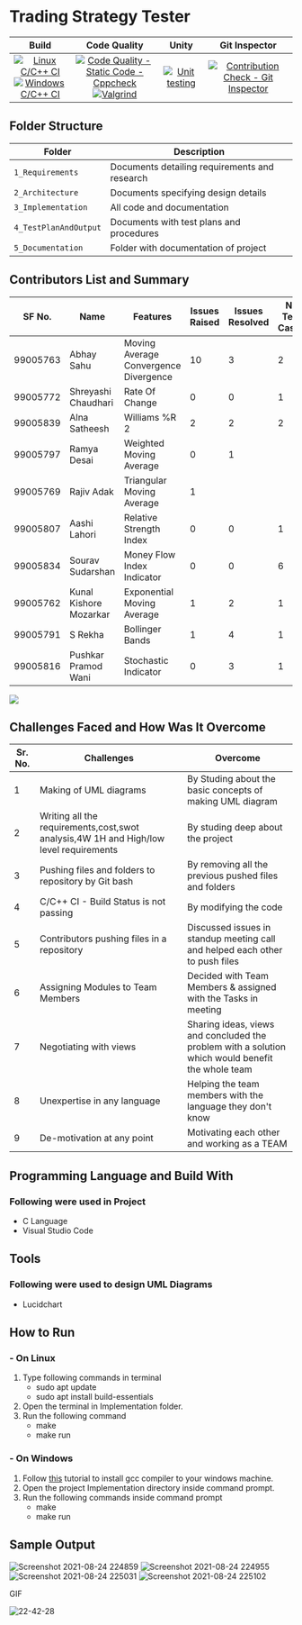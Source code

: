 # Trading Strategy Tester

|Build | Code Quality | Unity | Git Inspector |
|:----:|:----:|:----:|:----:|
| [![Linux C/C++ CI](https://github.com/rajivadak/team15-SDLC-AUG_Batch/actions/workflows/Linux_c.yml/badge.svg)](https://github.com/rajivadak/team15-SDLC-AUG_Batch/actions/workflows/Linux_c.yml) <br> [![Windows C/C++ CI](https://github.com/rajivadak/team15-SDLC-AUG_Batch/actions/workflows/Windows_c.yml/badge.svg)](https://github.com/rajivadak/team15-SDLC-AUG_Batch/actions/workflows/Windows_c.yml) | [![Code Quality - Static Code - Cppcheck](https://github.com/rajivadak/team15-SDLC-AUG_Batch/actions/workflows/cppcheck.yml/badge.svg)](https://github.com/rajivadak/team15-SDLC-AUG_Batch/actions/workflows/cppcheck.yml) <br> [![Valgrind](https://github.com/rajivadak/team15-SDLC-AUG_Batch/actions/workflows/Valgrind.yml/badge.svg)](https://github.com/rajivadak/team15-SDLC-AUG_Batch/actions/workflows/Valgrind.yml) | [![Unit testing](https://github.com/rajivadak/team15-SDLC-AUG_Batch/actions/workflows/UnitTesting.yml/badge.svg)](https://github.com/rajivadak/team15-SDLC-AUG_Batch/actions/workflows/UnitTesting.yml) | [![Contribution Check - Git Inspector](https://github.com/rajivadak/team15-SDLC-AUG_Batch/actions/workflows/gitInspector.yml/badge.svg)](https://github.com/rajivadak/team15-SDLC-AUG_Batch/actions/workflows/gitInspector.yml)

## Folder Structure
Folder                | Description
----------------------| -------------------------------
`1_Requirements`      | Documents detailing requirements and research
`2_Architecture`      | Documents specifying design details
`3_Implementation`    | All code and documentation
`4_TestPlanAndOutput` | Documents with test plans and procedures
`5_Documentation`     | Folder with documentation of project

## Contributors List and Summary

SF No.    |          Name          |    Features    | Issues Raised |Issues Resolved|No Test Cases|Test Case Pass
----------|------------------------|----------------|----------------|---------------|-------------|--------------
 99005763 | Abhay  Sahu            | Moving Average Convergence Divergence |10|3|2|2|
 99005772 | Shreyashi  Chaudhari   | Rate Of Change|0|0|1|1|
 99005839 | Alna Satheesh          | Williams %R  2 |  2|   2|  2|
 99005797 | Ramya  Desai           | Weighted Moving Average |0|1|
 99005769 | Rajiv Adak             | Triangular Moving Average|1||||
 99005807 | Aashi Lahori           | Relative Strength Index | 0 | 0 | 1 | 1 |
 99005834 | Sourav  Sudarshan      | Money Flow Index Indicator | 0 | 0 | 6 | 6 |
 99005762 | Kunal Kishore Mozarkar | Exponential Moving Average|1|2|1|1|
 99005791 | S  Rekha               | Bollinger Bands|1|4|1|1|
 99005816 | Pushkar Pramod Wani    | Stochastic Indicator| 0 | 3 | 1 | 0 |

![](https://github.com/rajivadak/team15-SDLC-AUG_Batch/blob/bdfc8c228de4f8e5a5fe3379d5151d37f0c15369/6_PhotosAndVideos/Screenshot%202021-08-24%20235301.png)
## Challenges Faced and How Was It Overcome
| Sr. No. | Challenges | Overcome |
|--- |--- |--- |
|1 | Making of UML diagrams | By Studing about the basic concepts of making UML diagram |
|2 | Writing all the requirements,cost,swot analysis,4W 1H and High/low level requirements | By studing deep about the project |
|3 | Pushing files and folders to repository by Git bash | By removing all the previous pushed files and folders |
|4 | C/C++ CI - Build Status is not passing |  By modifying the code |
|5| Contributors pushing files in a repository| Discussed issues in standup meeting call and helped each other to push files|
|6| Assigning Modules to Team Members | Decided with Team Members & assigned with the Tasks in meeting|
|7| Negotiating with views | Sharing ideas, views and concluded the problem with a solution which would benefit the whole team |
|8| Unexpertise in any language | Helping the team members with the language they don't know |
|9|De-motivation at any point | Motivating each other and working as a TEAM |

## Programming Language and Build With
### Following were used in Project
-   C Language
-   Visual Studio Code  
## Tools 
### Following were used to design UML Diagrams
-   Lucidchart

## How to Run
### - On Linux
1. Type following commands in terminal 
   - sudo apt update
   - sudo apt install build-essentials
2. Open the terminal in Implementation folder.
3. Run the following command 
   - make
   - make run
### - On Windows
1. Follow [this](https://code.visualstudio.com/docs/languages/cpp) tutorial to install gcc compiler to your windows machine.
2. Open the project Implementation directory inside command prompt.
3. Run the following commands inside command prompt
   - make 
   - make run

## Sample Output

![Screenshot 2021-08-24 224859](https://user-images.githubusercontent.com/86200682/130662230-345ba96b-d4a7-4d13-9aec-72d2bc41d37e.png)
![Screenshot 2021-08-24 224955](https://user-images.githubusercontent.com/86200682/130662278-5b29b5c2-6f43-4be1-8ccc-f32bde221179.png)
![Screenshot 2021-08-24 225031](https://user-images.githubusercontent.com/86200682/130662177-e54ec2e3-13ef-4827-aba3-cd77797ccf3a.png)
![Screenshot 2021-08-24 225102](https://user-images.githubusercontent.com/86200682/130662248-519fe23e-8428-4cf4-8329-56d562eeb6f5.png)

GIF

![22-42-28](https://user-images.githubusercontent.com/86352920/130666485-9e3f5627-9d86-424d-bd04-3764e93eb9f9.gif)

